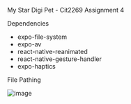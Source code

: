 My Star Digi Pet - Cit2269 Assignment 4

Dependencies
 - expo-file-system
 - expo-av
 - react-native-reanimated
 - react-native-gesture-handler
 - expo-haptics


File Pathing


![image](https://github.com/JesseVanSchothorst/MyStarDigiPet/assets/113369885/7104dcec-0187-427b-8750-fb927f9df570)
